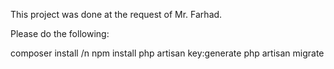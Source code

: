 This project was done at the request of Mr. Farhad.

Please do the following:

composer install /n
npm install
php artisan key:generate
php artisan migrate  


